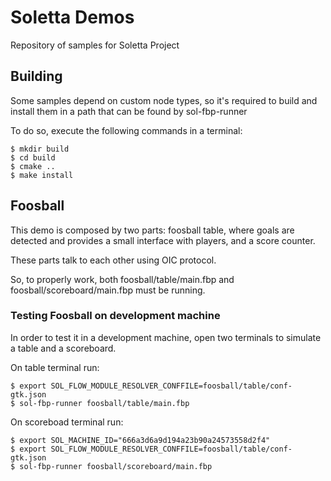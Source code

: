 # Soletta Demos

Repository of samples for Soletta Project

## Building

Some samples depend on custom node types, so it's required to build
and install them in a path that can be found by sol-fbp-runner

To do so, execute the following commands in a terminal:

    $ mkdir build
    $ cd build
    $ cmake ..
    $ make install

## Foosball

This demo is composed by two parts: foosball table, where goals are detected
and provides a small interface with players, and a score counter.

These parts talk to each other using OIC protocol.

So, to properly work, both foosball/table/main.fbp and
foosball/scoreboard/main.fbp must be running.

### Testing Foosball on development machine

In order to test it in a development machine, open two terminals to
simulate a table and a scoreboard.

On table terminal run:

    $ export SOL_FLOW_MODULE_RESOLVER_CONFFILE=foosball/table/conf-gtk.json
    $ sol-fbp-runner foosball/table/main.fbp

On scoreboad terminal run:

    $ export SOL_MACHINE_ID="666a3d6a9d194a23b90a24573558d2f4"
    $ export SOL_FLOW_MODULE_RESOLVER_CONFFILE=foosball/table/conf-gtk.json
    $ sol-fbp-runner foosball/scoreboard/main.fbp
